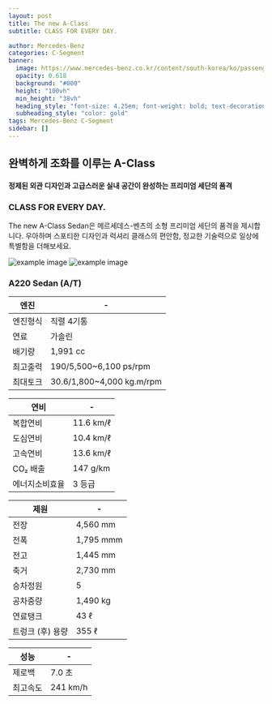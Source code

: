 ```yaml
---
layout: post
title: The new A-Class
subtitle: CLASS FOR EVERY DAY.

author: Mercedes-Benz
categories: C-Segment
banner:
  image: https://www.mercedes-benz.co.kr/content/south-korea/ko/passengercars/models/saloon/a-class/overview/_jcr_content/root/responsivegrid/hotspot_module_copy/hotspot_simple_image.component.damq6.3380050197077.jpg/mercedes-benz-a-class-v177-exterior-hotspot-3302x1858-03-2023.jpg
  opacity: 0.618
  background: "#000"
  height: "100vh"
  min_height: "38vh"
  heading_style: "font-size: 4.25em; font-weight: bold; text-decoration: underline"
  subheading_style: "color: gold"
tags: Mercedes-Benz C-Segment
sidebar: []
---
```

## 완벽하게 조화를 이루는 A-Class
#### 정제된 외관 디자인과 고급스러운 실내 공간이 완성하는 프리미엄 세단의 품격

### CLASS FOR EVERY DAY.
The new A-Class Sedan은 메르세데스-벤츠의 소형 프리미엄 세단의 품격을 제시합니다. 우아하며 스포티한 디자인과 럭셔리 클래스의 편안함, 정교한 기술력으로 일상에 특별함을 더해보세요.


![example image](https://autoimg.danawa.com/gallery/4427/20221006_4427%20(7).jpg?resize=800:* "A 클래스 해치백 세단")
![example image](https://www.mercedes-benz.co.kr/content/south-korea/ko/passengercars/models/saloon/a-class/overview/_jcr_content/root/responsivegrid/media_slider/media_slider_item_920359985/image.component.damq4.3395391927724.jpg/the-new-alcss-sedan-highlight-interior.jpg "A 클래스 내장")


### A220 Sedan (A/T)

| 엔진                   | -             |
| --------------------- | --------------------- |
| 엔진형식               | 직렬 4기통           |
| 연료 | 가솔린 |
| 배기량 | 1,991 cc |
| 최고출력 | 190/5,500~6,100 ps/rpm| 
| 최대토크 | 30.6/1,800~4,000 kg.m/rpm | 

| 연비                   | -             |
| --------------------- | --------------------- |
| 복합연비|     11.6 km/ℓ       |
| 도심연비|     10.4 km/ℓ |
| 고속연비 |    13.6 km/ℓ|
| CO₂ 배출 |       147 g/km | 
| 에너지소비효율 |         3 등급| 

| 제원                  | -             |
| --------------------- | --------------------- |
| 전장       |   4,560 mm    |
| 전폭       | 1,795 mmm |
| 전고       | 1,445 mm|
| 축거       |  2,730 mm|
| 승차정원   |   5 | 
| 공차중량   |  1,490 kg|
| 연료탱크   |   43 ℓ  |
| 트렁크 (후) 용량 | 355 ℓ |

| 성능                | -             |
| --------------------- | --------------------- |
| 제로백  | 7.0 초   |
| 최고속도 | 241 km/h |

